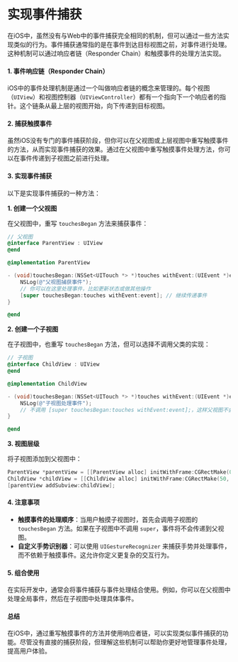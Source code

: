 # 实现事件捕获

在iOS中，虽然没有与Web中的事件捕获完全相同的机制，但可以通过一些方法实现类似的行为。事件捕获通常指的是在事件到达目标视图之前，对事件进行处理。这种机制可以通过响应者链（Responder Chain）和触摸事件的处理方法实现。

#### 1. 事件响应链（Responder Chain）

iOS中的事件处理机制是通过一个叫做响应者链的概念来管理的。每个视图（`UIView`）和视图控制器（`UIViewController`）都有一个指向下一个响应者的指针。这个链条从最上层的视图开始，向下传递到目标视图。

#### 2. 捕获触摸事件

虽然iOS没有专门的事件捕获阶段，但你可以在父视图或上层视图中重写触摸事件的方法，从而实现事件捕获的效果。通过在父视图中重写触摸事件处理方法，你可以在事件传递到子视图之前进行处理。

#### 3. 实现事件捕获

以下是实现事件捕获的一种方法：

**1. 创建一个父视图**

在父视图中，重写 `touchesBegan` 方法来捕获事件：

```objective-c
// 父视图
@interface ParentView : UIView
@end

@implementation ParentView

- (void)touchesBegan:(NSSet<UITouch *> *)touches withEvent:(UIEvent *)event {
    NSLog(@"父视图捕获事件");
    // 你可以在这里处理事件，比如更新状态或做其他操作
    [super touchesBegan:touches withEvent:event]; // 继续传递事件
}

@end
```

**2. 创建一个子视图**

在子视图中，也重写 `touchesBegan` 方法，但可以选择不调用父类的实现：

```objective-c
// 子视图
@interface ChildView : UIView
@end

@implementation ChildView

- (void)touchesBegan:(NSSet<UITouch *> *)touches withEvent:(UIEvent *)event {
    NSLog(@"子视图处理事件");
    // 不调用 [super touchesBegan:touches withEvent:event];，这样父视图不会处理该事件
}

@end
```

**3. 视图层级**

将子视图添加到父视图中：

```objective-c
ParentView *parentView = [[ParentView alloc] initWithFrame:CGRectMake(0, 0, 300, 300)];
ChildView *childView = [[ChildView alloc] initWithFrame:CGRectMake(50, 50, 200, 200)];
[parentView addSubview:childView];
```

#### 4. 注意事项

* **触摸事件的处理顺序**：当用户触摸子视图时，首先会调用子视图的 `touchesBegan` 方法。如果在子视图中不调用 `super`，事件将不会传递到父视图。
* **自定义手势识别器**：可以使用 `UIGestureRecognizer` 来捕获手势并处理事件，而不依赖于触摸事件。这允许你定义更复杂的交互行为。

#### 5. 组合使用

在实际开发中，通常会将事件捕获与事件处理结合使用。例如，你可以在父视图中处理全局事件，然后在子视图中处理具体事件。

#### 总结

在iOS中，通过重写触摸事件的方法并使用响应者链，可以实现类似事件捕获的功能。尽管没有直接的捕获阶段，但理解这些机制可以帮助你更好地管理事件处理，提高用户体验。
